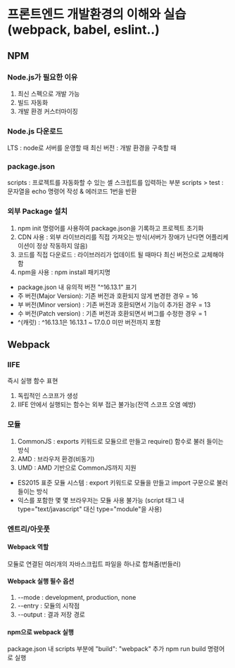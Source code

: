 # 프론트엔드 개발환경의 이해와 실습 (webpack, babel, eslint..)


## NPM
### Node.js가 필요한 이유
1. 최신 스펙으로 개발 가능
2. 빌드 자동화
3. 개발 환경 커스터마이징

### Node.js 다운로드
LTS : node로 서버를 운영할 때
최신 버전 : 개발 환경을 구축할 때

### package.json
scripts : 프로젝트를 자동화할 수 있는 셸 스크립트를 입력하는 부분
scripts > test : 문자열을 echo 명령어 작성 & 에러코드 1번을 반환

### 외부 Package 설치
1. npm init 명령어를 사용하여 package.json을 기록하고 프로젝트 초기화
2. CDN 사용 : 외부 라이브러리를 직접 가져오는 방식(서버가 장애가 난다면 어플리케이션이 정상 작동하지 않음)
3. 코드를 직접 다운로드 : 라이브러리가 업데이트 될 때마다 최신 버전으로 교체해야 함
4. npm을 사용 : npm install 패키지명
  - package.json 내 유의적 버전 "^16.13.1" 표기
  - 주 버전(Major Version): 기존 버전과 호환되지 않게 변경한 경우 = 16
  - 부 버전(Minor version) : 기존 버전과 호환되면서 기능이 추가된 경우 = 13
  - 수 버전(Patch version) : 기존 버전과 호환되면서 버그를 수정한 경우 = 1
  - ^(캐럿) : ^16.13.1은 16.13.1 ~ 17.0.0 미만 버전까지 포함
  
  
## Webpack
### IIFE
즉시 실행 함수 표현
1. 독립적인 스코프가 생성
2. IIFE 안에서 실행되는 함수는 외부 접근 불가능(전역 스코프 오염 예방)

### 모듈
1. CommonJS : exports 키워드로 모듈으르 만들고 require() 함수로 불러 들이는 방식
2. AMD : 브라우저 환경(비동기)
3. UMD : AMD 기반으로 CommonJS까지 지원

* ES2015 표준 모듈 시스템 : export 키워드로 모듈을 만들고 import 구문으로 불러 들이는 방식
* 익스를 포함한 몇 몇 브라우저는 모듈 사용 불가능 (script 태그 내 type="text/javascript" 대신 type="module"을 사용)


### 엔트리/아웃풋
#### Webpack 역할
모듈로 연결된 여러개의 자바스크립트 파일을 하나로 합쳐줌(번들러)

#### Webpack 실행 필수 옵션
1. --mode : development, production, none
2. --entry : 모듈의 시작점
3. --output : 결과 저장 경로

#### npm으로 webpack 실행
package.json 내 scripts 부분에 "build": "webpack" 추가
npm run build 명령어로 실행

